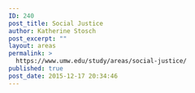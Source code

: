 ```yaml
---
ID: 240
post_title: Social Justice
author: Katherine Stosch
post_excerpt: ""
layout: areas
permalink: >
  https://www.umw.edu/study/areas/social-justice/
published: true
post_date: 2015-12-17 20:34:46
---
```


<!-- Types Custom Fields: -->

<!-- End Types Custom Fields -->